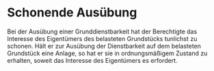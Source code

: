 # Schonende Ausübung

Bei der Ausübung einer Grunddienstbarkeit hat der Berechtigte das Interesse des Eigentümers des belasteten Grundstücks tunlichst zu schonen. Hält er zur Ausübung der Dienstbarkeit auf dem belasteten Grundstück eine Anlage, so hat er sie in ordnungsmäßigem Zustand zu erhalten, soweit das Interesse des Eigentümers es erfordert.